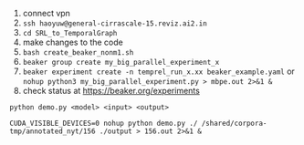 1. connect vpn
2. `ssh haoyuw@general-cirrascale-15.reviz.ai2.in`
3. `cd SRL_to_TemporalGraph`
4. make changes to the code
5. `bash create_beaker_nonm1.sh`
6. `beaker group create my_big_parallel_experiment_x`
7. `beaker experiment create -n temprel_run_x.xx beaker_example.yaml` or `nohup python3 my_big_parallel_experiment.py > mbpe.out 2>&1 &`
8. check status at https://beaker.org/experiments

`python demo.py <model> <input> <output>`

`CUDA_VISIBLE_DEVICES=0 nohup python demo.py ./ /shared/corpora-tmp/annotated_nyt/156 ./output > 156.out 2>&1 &`
